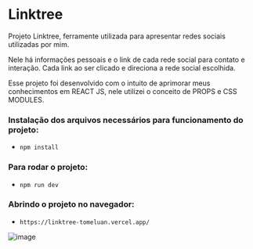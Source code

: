 # Linktree  

Projeto Linktree, ferramente utilizada para apresentar redes sociais utilizadas por mim.

Nele há informações pessoais e o link de cada rede social para contato e interação. Cada link ao ser clicado e direciona a rede social escolhida.

Esse projeto foi desenvolvido com o intuito de aprimorar meus conhecimentos em REACT JS, nele utilizei o conceito de PROPS e CSS MODULES.

### Instalação dos arquivos necessários para funcionamento do projeto:
- `npm install`

### Para rodar o projeto:
- `npm run dev`

### Abrindo o projeto no navegador:
- `https://linktree-tomeluan.vercel.app/`

![image](https://user-images.githubusercontent.com/54185747/206189010-dae507ee-ac15-4adb-9fd8-c43e05b75b00.png)
